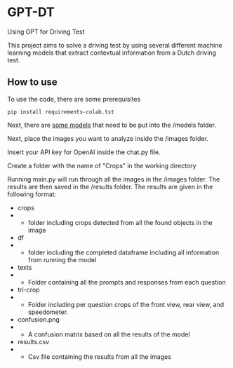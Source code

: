 # GPT-DT

Using GPT for Driving Test

This project aims to solve a driving test by using several different machine learning models that extract contextual information from a Dutch driving test.



## How to use

To use the code, there are some prerequisites

    pip install requirements-colab.txt
    
Next, there are [some models](https://drive.google.com/drive/folders/1N7cgvYQfyR6eU-bgWNLKyDyYf6MSPRiu?usp=sharing) that need to be put into the /models folder.


Next, place the images you want to analyze inside the /images folder.


Insert your API key for OpenAI inside the chat.py file.


Create a folder with the name of "Crops" in the working directory


Running main.py will run through all the images in the /images folder. The results are then saved in the /results folder. The results are given in the following format:

* crops
* - folder including crops detected from all the found objects in the image
* df
* - folder including the completed dataframe including all information from running the model
* texts
* - Folder containing all the prompts and responses from each question
* tri-crop
* - Folder including per question crops of the front view, rear view, and speedometer.
* confusion.png
* - A confusion matrix based on all the results of the model
* results.csv
* - Csv file containing the results from all the images
